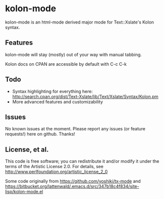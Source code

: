 kolon-mode
==========

kolon-mode is an html-mode derived major mode for Text::Xslate's Kolon syntax.

Features
--------
kolon-mode will stay (mostly) out of your way with manual tabbing.

Kolon docs on CPAN are accessible by default with C-c C-k

Todo
----
* Syntax highlighting for everything here: http://search.cpan.org/dist/Text-Xslate/lib/Text/Xslate/Syntax/Kolon.pm
* More advanced features and customizability

Issues
------
No known issues at the moment. Please report any issues (or feature requests!) here on github. Thanks!

License, et al.
---------------
This code is free software; you can redistribute it and/or modify it under the terms of the Artistic License 2.0. For details, see http://www.perlfoundation.org/artistic_license_2_0

Some code originally from https://github.com/yoshiki/tx-mode and https://bitbucket.org/lattenwald/.emacs.d/src/347b18c4f834/site-lisp/kolon-mode.el